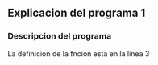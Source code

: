 ## Explicacion del programa 1
### Descripcion del programa
La definicion de la fncion esta en la linea 3

